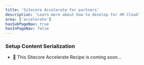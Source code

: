 ```yaml
---
title: 'Sitecore Accelerate for partners'
description: 'Learn more about how to develop for XM Cloud'
area: ['accelerate']
hasSubPageNav: true
hasInPageNav: false
---
```


### Setup Content Serialization

- 🚀 This Sitecore Accelerate Recipe is coming soon...
